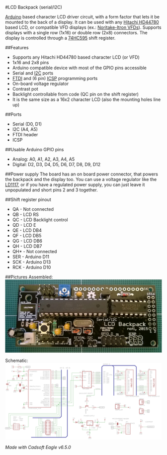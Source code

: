 #LCD Backpack (serial/I2C)

[Arduino](https://www.arduino.cc/) based character LCD driver circuit, with a form factor that lets it be mounted to the back of a display.
It can be used with any [Hitachi HD44780](https://en.wikipedia.org/wiki/Hitachi_HD44780_LCD_controller) based LCD, or compatible VFD displays (ex.: [Noritake-Itron VFDs](http://www.noritake-itron.com/NewWeb/GVFD/Overview/Overview.asp)).
Supports displays with a single row (1x16) or double row (2x8) connectors.
The display is controlled through a [74HC595](http://www.nxp.com/documents/data_sheet/74HC_HCT595.pdf) shift register.

##Features
* Supports any Hitachi HD44780 based character LCD (or VFD)
* 1x16 and 2x8 pins
* Arduino compatible device with most of the GPIO pins accessible
* Serial and [I2C](https://en.wikipedia.org/wiki/I%C2%B2C) ports
* [FTDI](https://www.adafruit.com/product/284) and (6 pin) [ICSP](https://en.wikipedia.org/wiki/In-system_programming) programming ports
* On-board voltage regulator
* Contrast pot
* Backlight controllable from code (QC pin on the shift register)
* It is the same size as a 16x2 character LCD (also the mounting holes line up)

##Ports
* Serial (D0, D1)
* I2C (A4, A5)
* FTDI header
* ICSP

##Usable Arduino GPIO pins
* Analog: A0, A1, A2, A3, A4, A5
* Digital: D2, D3, D4, D5, D6, D7, D8, D9, D12

##Power supply
The board has an on board power connector, that powers the backpack and the display too.
You can use a voltage regulator like the [LD1117](http://www.st.com/web/en/resource/technical/document/datasheet/CD00000544.pdf), or if you have a regulated power supply, you can just leave it unpopulated and short pins 2 and 3 together.

##Shift register pinout
* QA  - Not connected 
* QB  - LCD RS
* QC  - LCD Backlight control
* QD  - LCD E
* QE  - LCD DB4
* QF  - LCD DB5
* QG  - LCD DB6
* QH  - LCD DB7
* QH* - Not connected
* SER - Arduino D11
* SCK - Arduino D13
* RCK - Arduino D10

##Pictures
Assembled:
![LCD backpack assembled](lcdbackpack_assembled.jpg "LCD backpack assembled")

Schematic:
![LCD backpack schematic](lcdbackpack_schematic.png "LCD backpack schematic")


*Made with Cadsoft Eagle v6.5.0*
